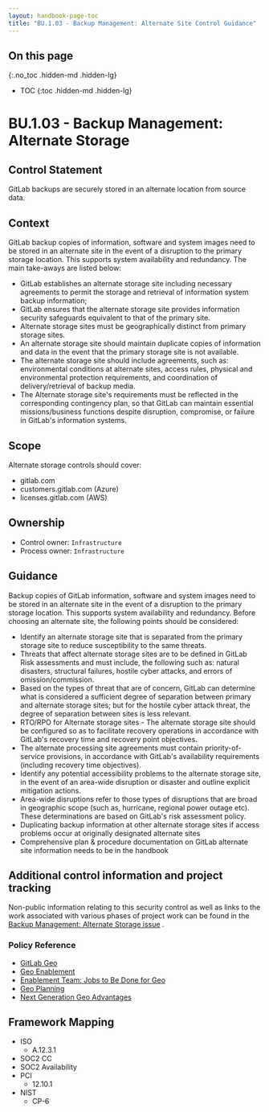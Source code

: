 ```yaml
---
layout: handbook-page-toc
title: "BU.1.03 - Backup Management: Alternate Site Control Guidance"
---
```

 
## On this page
{:.no_toc .hidden-md .hidden-lg}

- TOC
{:toc .hidden-md .hidden-lg}
 

# BU.1.03 - Backup Management: Alternate Storage
 

## Control Statement
GitLab backups are securely stored in an alternate location from source data.
 

## Context
GitLab backup copies of information, software and system images need to be stored in an alternate site in the event of a disruption to the primary storage location. This supports system availability and redundancy. The main take-aways are listed below: 

* GitLab establishes an alternate storage site including necessary agreements to permit the storage and retrieval of information system backup information;
* GitLab ensures that the alternate storage site provides information security safeguards equivalent to that of the primary site.
* Alternate storage sites must be geographically distinct from primary storage sites.
* An alternate storage site should maintain duplicate copies of information and data in the event that the primary storage site is not available.
* The alternate storage site should include agreements, such as: environmental conditions at alternate sites, access rules, physical and environmental protection requirements, and coordination of delivery/retrieval of backup media.
* The Alternate storage site's requirements must be reflected in the corresponding contingency plan, so that GitLab can maintain essential missions/business functions despite disruption, compromise, or failure in GitLab's information systems.
 

## Scope
Alternate storage controls should cover:
* gitlab.com
* customers.gitlab.com (Azure)
* licenses.gitlab.com (AWS)


## Ownership
* Control owner:  `Infrastructure`
* Process owner:  `Infrastructure`
 

## Guidance
Backup copies of GitLab information, software and system images need to be stored in an alternate site in the event of a disruption to the primary storage location. This supports system availability and redundancy. Before choosing an alternate site, the following points should be considered:

* Identify an alternate storage site that is separated from the primary storage site to reduce susceptibility to the same threats.
* Threats that affect alternate storage sites are to be defined in GitLab Risk assessments and must include, the following such as: natural disasters, structural failures, hostile cyber attacks, and errors of omission/commission.
* Based on the types of threat that are of concern, GitLab can determine what is considered a sufficient degree of separation between primary and alternate storage sites; but for the hostile cyber attack threat, the degree of separation between sites is less relevant.
* RTO/RPO for Alternate storage sites - The alternate storage site should be configured so as to facilitate recovery operations in accordance with GitLab's recovery time and recovery point objectives.
* The alternate processing site agreements must contain priority-of-service provisions, in accordance with GitLab's availability requirements (including recovery time objectives).
* Identify any potential accessibility problems to the alternate storage site, in the event of an area-wide disruption or disaster and outline explicit mitigation actions. 
* Area-wide disruptions refer to those types of disruptions that are broad in geographic scope (such as, hurricane, regional power outage etc). These determinations are based on GitLab's risk assessment policy.
* Duplicating backup information at other alternate storage sites if access problems occur at originally designated alternate sites
* Comprehensive plan & procedure documentation on GitLab alternate site information needs to be in the handbook   


## Additional control information and project tracking
Non-public information relating to this security control as well as links to the work associated with various phases of project work can be found in the [Backup Management: Alternate Storage issue](https://gitlab.com/gitlab-com/gl-security/compliance/compliance/issues/780) . 
 
### Policy Reference
*  [GitLab Geo](https://about.gitlab.com/handbook/ceo/pricing/per-tier-use-cases/#gitlab-geo)
*  [Geo Enablement](https://about.gitlab.com/handbook/engineering/development/enablement/#geo)
*  [Enablement Team: Jobs to Be Done for Geo](https://about.gitlab.com/handbook/engineering/ux/stage-group-ux-strategy/enablement/#jtbd-for-geo)
*  [Geo Planning](https://about.gitlab.com/handbook/engineering/development/enablement/geo/planning.html)
*  [Next Generation Geo Advantages](https://about.gitlab.com/handbook/engineering/development/enablement/geo/2019-next-gen-geo.html#advantages)

 
## Framework Mapping
* ISO
  * A.12.3.1
* SOC2 CC
* SOC2 Availability
* PCI
    *  12.10.1
* NIST
    *  CP-6 
 